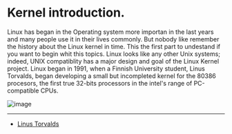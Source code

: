 Kernel introduction.
================================================================================
Linux has began in the Operating system more importan in the last years and many people use it in their lives commonly.
But nobody like remember the history about the Linux kernel in time.
This the first part to undestand if you want to begin whit this topics.
Linux looks like any other Unix systems; indeed, UNIX compatiblity has a major design and goal of the Linux Kernel project.
Linux began in 1991, when a Finnish University student, Linus Torvalds, began developing a small but incompleted kernel for the 80386 procesors, the first true 32-bits processors in the intel's range of PC-compatible CPUs.

![image](https://lh4.googleusercontent.com/-Y_ESIDYRHpk/AAAAAAAAAAI/AAAAAAAAQtI/GsbYt_CjQmI/photo.jpg)


--------------------------------------------------------------------------------

* [Linus Torvalds](http://es.wikipedia.org/wiki/Linus_Torvalds)